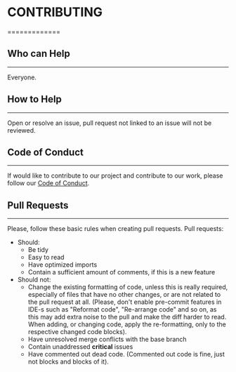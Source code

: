 # CONTRIBUTING
=============

## Who can Help
---------------
Everyone.

## How to Help
---------------
Open or resolve an issue, pull request not linked to an issue will not be reviewed.
## Code of Conduct
------------------
If would like to contribute to our project and contribute to our work, please follow our [Code of Conduct](https://github.com/RakuJa/SADA_suite/blob/master/CODE-OF-CONDUCT.md). 
## Pull Requests
----------------
Please, follow these basic rules when creating pull requests. Pull requests:
* Should:
  * Be tidy
  * Easy to read
  * Have optimized imports
  * Contain a sufficient amount of comments, if this is a new feature
* Should not:
  * Change the existing formatting of code, unless this is really required, especially of files that have no other changes, or are not related to the pull request at all. (Please, don't enable pre-commit features in IDE-s such as "Reformat code", "Re-arrange code" and so on, as this may add extra noise to the pull and make the diff harder to read. When adding, or changing code, apply the re-formatting, only to the respective changed code blocks).
  * Have unresolved merge conflicts with the base branch
  * Contain unaddressed **critical** issues
  * Have commented out dead code. (Commented out code is fine, just not blocks and blocks of it).

